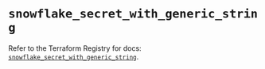 # `snowflake_secret_with_generic_string`

Refer to the Terraform Registry for docs: [`snowflake_secret_with_generic_string`](https://registry.terraform.io/providers/snowflakedb/snowflake/2.1.1/docs/resources/secret_with_generic_string).
